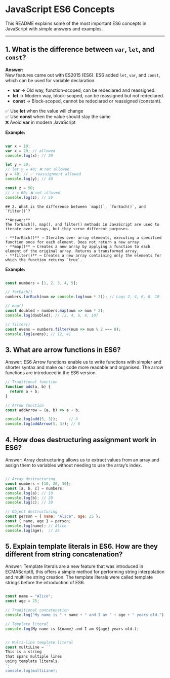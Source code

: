 # JavaScript ES6 Concepts

This README explains some of the most important ES6 concepts in JavaScript with simple answers and examples.

---

## 1. What is the difference between `var`, `let`, and `const`?

**Answer:**  
New features came out with ES2015 (ES6). ES6 added `let`, `var`, and `const`, which can be used for variable declaration.  

- **var** → Old way, function-scoped, can be redeclared and reassigned.  
- **let** → Modern way, block-scoped, can be reassigned but not redeclared.  
- **const** → Block-scoped, cannot be redeclared or reassigned (constant).  

✅ Use **let** when the value will change  
✅ Use **const** when the value should stay the same  
❌ Avoid **var** in modern JavaScript  

**Example:**
```js

var x = 10;
var x = 20; // allowed
console.log(x); // 20

let y = 30;
// let y = 40; ❌ not allowed
y = 40; // ✅ reassignment allowed
console.log(y); // 40

const z = 50;
// z = 60; ❌ not allowed
console.log(z); // 50
```
```
## 2. What is the difference between `map()`, `forEach()`, and `filter()`?

**Answer:**  
The forEach(), map(), and filter() methods in JavaScript are used to iterate over arrays, but they serve different purposes.  

- **forEach()** → Iterates over array elements, executing a specified function once for each element. Does not return a new array.  
- **map()** → Creates a new array by applying a function to each element of the original array. Returns a transformed array.  
- **filter()** → Creates a new array containing only the elements for which the function returns `true`.  
```
**Example:**
```js

const numbers = [1, 2, 3, 4, 5];

// forEach()
numbers.forEach(num => console.log(num * 2)); // Logs 2, 4, 6, 8, 10

// map()
const doubled = numbers.map(num => num * 2);
console.log(doubled); // [2, 4, 6, 8, 10]

// filter()
const evens = numbers.filter(num => num % 2 === 0);
console.log(evens); // [2, 4]
```

## 3. What are arrow functions in ES6?
Answer: ES6 Arrow functions enable us to write functions with simpler and shorter syntax and make our code more readable and organised. The arrow functions are introduced in the ES6 version.
```js
// Traditional function
function add(a, b) {
  return a + b;
}

// Arrow function
const addArrow = (a, b) => a + b;

console.log(add(5, 3));     // 8
console.log(addArrow(5, 3)); // 8
```
## 4. How does destructuring assignment work in ES6?
Answer: Array destructuring allows us to extract values from an array and assign them to variables without needing to use the array’s index.
```js

// Array destructuring
const numbers = [10, 20, 30];
const [a, b, c] = numbers;
console.log(a); // 10
console.log(b); // 20
console.log(c); // 30

// Object destructuring
const person = { name: "Alice", age: 25 };
const { name, age } = person;
console.log(name); // Alice
console.log(age);  // 25
```

## 5. Explain template literals in ES6. How are they different from string concatenation?
Answer: Template literals are a new feature that was introduced in ECMAScript6, this offers a simple method for performing string interpolation and multiline string creation. The template literals were called template strings before the introduction of ES6.
```js

const name = "Alice";
const age = 25;

// Traditional concatenation
console.log("My name is " + name + " and I am " + age + " years old.");

// Template literal
console.log(My name is ${name} and I am ${age} years old.);


// Multi-line template literal
const multiLine = ``
This is a string
that spans multiple lines
using template literals.
`;
console.log(multiLine);

```
